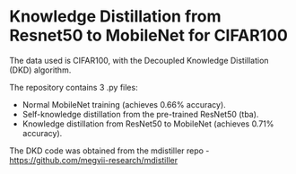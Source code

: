 # Knowledge Distillation from Resnet50 to MobileNet for CIFAR100

The data used is CIFAR100, with the Decoupled Knowledge Distillation (DKD) algorithm.

The repository contains 3 .py files:
- Normal MobileNet training (achieves 0.66% accuracy).
- Self-knowledge distillation from the pre-trained ResNet50 (tba).
- Knowledge distillation from ResNet50 to MobileNet (achieves 0.71% accuracy).

The DKD code was obtained from the mdistiller repo - https://github.com/megvii-research/mdistiller
